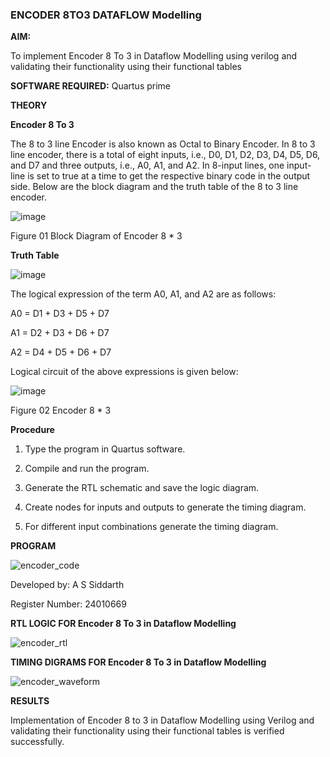 ### ENCODER 8TO3 DATAFLOW Modelling

**AIM:**

To implement  Encoder 8 To 3 in Dataflow Modelling using verilog and validating their functionality using their functional tables

**SOFTWARE REQUIRED:** Quartus prime

**THEORY**

**Encoder 8 To 3**

The 8 to 3 line Encoder is also known as Octal to Binary Encoder. In 8 to 3 line encoder, there is a total of eight inputs, i.e., D0, D1, D2, D3, D4, D5, D6, and D7 and three outputs, i.e., A0, A1, and A2. In 8-input lines, one input-line is set to true at a time to get the respective binary code in the output side. Below are the block diagram and the truth table of the 8 to 3 line encoder.

![image](https://github.com/naavaneetha/ENCODER8TO3DATAFLOW/assets/154305477/0bc242c1-eb9e-4c47-afe5-30428470efc3)

Figure 01  Block Diagram of Encoder 8 * 3

**Truth Table**

![image](https://github.com/naavaneetha/ENCODER8TO3DATAFLOW/assets/154305477/35496b14-ae6e-4cd1-9abd-d6736b576575)

The logical expression of the term A0, A1, and A2 are as follows:

A0 = D1 + D3 + D5 + D7

A1 = D2 + D3 + D6 + D7

A2 = D4 + D5 + D6 + D7

Logical circuit of the above expressions is given below:

![image](https://github.com/naavaneetha/ENCODER8TO3DATAFLOW/assets/154305477/95acaee6-c873-4c75-89eb-ef09fb158053)

Figure 02  Encoder 8 * 3


**Procedure**


 1. Type the program in Quartus software.
  
 2. Compile and run the program.

 3. Generate the RTL schematic and save the logic diagram.
    
 4. Create nodes for inputs and outputs to generate the timing diagram.
    
 5. For different input combinations generate the timing diagram.


**PROGRAM**

![encoder_code](https://github.com/user-attachments/assets/09eadbe1-9f7c-4c4b-8c70-706bfbb78329)



Developed by: A S Siddarth

Register Number: 24010669


**RTL LOGIC FOR Encoder 8 To 3 in Dataflow Modelling**

![encoder_rtl](https://github.com/user-attachments/assets/b8e996c9-e83c-47b4-af2e-440bdf85da72)


**TIMING DIGRAMS FOR Encoder 8 To 3 in Dataflow Modelling**

![encoder_waveform](https://github.com/user-attachments/assets/535890da-d784-4b35-a844-7957470d5eaa)


**RESULTS**

Implementation of Encoder 8 to 3 in Dataflow Modelling using Verilog and validating their functionality using their functional tables is verified successfully. 



